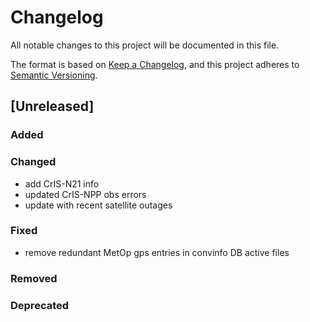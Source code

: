 # Changelog

All notable changes to this project will be documented in this file.

The format is based on [Keep a Changelog](https://keepachangelog.com/en/1.0.0/),
and this project adheres to [Semantic Versioning](https://semver.org/spec/v2.0.0.html).

## [Unreleased]

### Added

### Changed

- add CrIS-N21 info
- updated CrIS-NPP obs errors
- update with recent satellite outages

### Fixed

- remove redundant MetOp gps entries in convinfo DB active files
### Removed

### Deprecated


